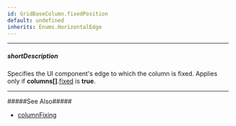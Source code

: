 ```yaml
---
id: GridBaseColumn.fixedPosition
default: undefined
inherits: Enums.HorizontalEdge
---
```

---
##### shortDescription
Specifies the UI component's edge to which the column is fixed. Applies only if **columns[]**.[fixed](/api-reference/_hidden/GridBaseColumn/fixed.md '{basewidgetpath}/Configuration/columns/#fixed') is **true**.

---
#####See Also#####
- [columnFixing](/api-reference/10%20UI%20Components/GridBase/1%20Configuration/columnFixing '{basewidgetpath}/Configuration/columnFixing/')
